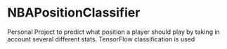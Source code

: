 # NBAPositionClassifier
Personal Project to predict what position a player should play by taking in account several different stats. TensorFlow classification is used
